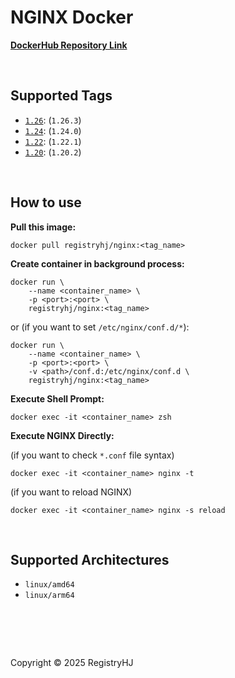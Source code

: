 # NGINX Docker

[**DockerHub Repository Link**](https://hub.docker.com/r/registryhj/nginx)

<br />

## Supported Tags

- [`1.26`](https://hub.docker.com/repository/docker/registryhj/nginx/tags/1.26/sha256-690483adad70f3b03afd1f9e7f633e59073e8f5307f67a4326ade5ac765a0362): (`1.26.3`)
- [`1.24`](https://hub.docker.com/repository/docker/registryhj/nginx/tags/1.24/sha256-d716cce227bf56a394998ca03843af6d17e4220dba369b62de3df49b18fe6b0d): (`1.24.0`)
- [`1.22`](https://hub.docker.com/repository/docker/registryhj/nginx/tags/1.22/sha256-e289a89b06c8542fa5e5b065ba7c2ec0f29e93b698c54e13f7775467cd78e519): (`1.22.1`)
- [`1.20`](https://hub.docker.com/repository/docker/registryhj/nginx/tags/1.20/sha256-d864449fc2f152ffab9f316e23349d61cd6950d117faa5393657af0a8833b62e): (`1.20.2`)

<br />

## How to use

**Pull this image:**

```
docker pull registryhj/nginx:<tag_name>
```

**Create container in background process:**

```
docker run \
    --name <container_name> \
    -p <port>:<port> \
    registryhj/nginx:<tag_name>
```

or (if you want to set `/etc/nginx/conf.d/*`):

```
docker run \
    --name <container_name> \
    -p <port>:<port> \
    -v <path>/conf.d:/etc/nginx/conf.d \
    registryhj/nginx:<tag_name>
```

**Execute Shell Prompt:**

```
docker exec -it <container_name> zsh
```

**Execute NGINX Directly:**

(if you want to check `*.conf` file syntax)

```
docker exec -it <container_name> nginx -t
```

(if you want to reload NGINX)

```
docker exec -it <container_name> nginx -s reload
```

<br />

## Supported Architectures

- `linux/amd64`
- `linux/arm64`

# <br />

Copyright © 2025 RegistryHJ

